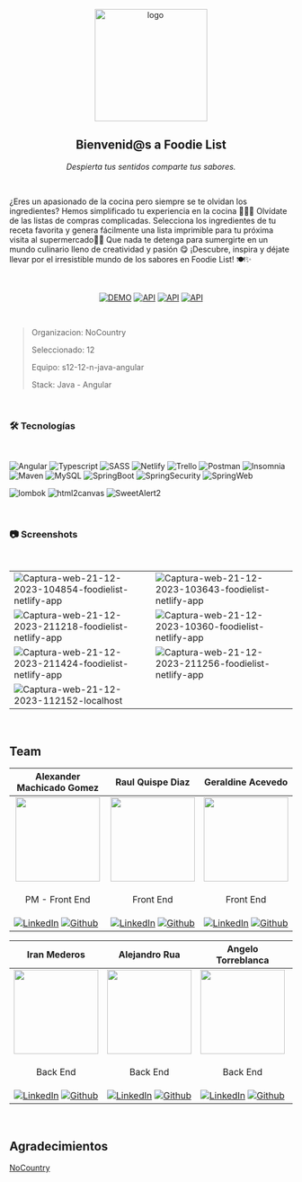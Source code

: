 

<p align="center"><img src="https://i.ibb.co/VLXth3L/logo.png" alt="logo" border="0" width="auto" height="200px"></p>
<h2 align="center" id="title">Bienvenid@s a Foodie List</h2>
<p align="center" id="description"><i>Despierta tus sentidos comparte tus sabores.</i></p>
<br />
<p align="left">¿Eres un apasionado de la cocina pero siempre se te olvidan los ingredientes? Hemos simplificado tu experiencia en la cocina 👩‍🍳🍴  Olvídate de las listas de compras complicadas. Selecciona los ingredientes de tu receta favorita y genera fácilmente una lista imprimible para tu próxima visita al supermercado🥗🍜 Que nada te detenga para sumergirte en un mundo culinario lleno de creatividad y pasión 😋 ¡Descubre, inspira y déjate llevar por el irresistible mundo de los sabores en Foodie List! 🍽✨</p>
<br />
<div align="center">

[![DEMO](https://img.shields.io/static/v1?style=for-the-badge&message=Ver%20Demo&color=F29C5E&logo=netlify&logoColor=white&label=)](https://foodielist.netlify.app)
[![API](https://img.shields.io/static/v1?style=for-the-badge&message=Ver%20Video%20Promocional&color=F29C5E&logo=Youtube&logoColor=white&label=)](https://www.youtube.com)
[![API](https://img.shields.io/static/v1?style=for-the-badge&message=Ver%20Api&color=F29C5E&logo=swagger&logoColor=white&label=)](https://recetas-api.azurewebsites.net/swagger-ui/index.html)
[![API](https://img.shields.io/static/v1?style=for-the-badge&message=Ver%20Figma&color=F29C5E&logo=figma&logoColor=white&label=)](https://www.figma.com/file/ymsbKYPDektW8kzJVJYKRL/Foodie-List?type=design&node-id=219%3A1016&mode=design&t=NMCiv8Uj41kSIV6q-1)

</div>
<br />

> Organizacion: NoCountry
> 
> Seleccionado: 12
>
> Equipo: s12-12-n-java-angular
>
> Stack: Java - Angular

<br />

<h3 align="left">🛠️ Tecnologías</h3>
<br />


![Angular](https://img.shields.io/static/v1?style=for-the-badge&message=Angular&color=red&logo=Angular&logoColor=white&label=)
![Typescript](https://img.shields.io/static/v1?style=for-the-badge&message=Typescript&color=008CDD&logo=Typescript&logoColor=white&label=)
![SASS](https://img.shields.io/static/v1?style=for-the-badge&message=SASS&color=hotpink&logo=sass&logoColor=white&label=)
![Netlify](https://img.shields.io/static/v1?style=for-the-badge&message=Netlify&color=orange21f8f6&logo=Netlify&logoColor=FFFFFF&label=)
![Trello](https://img.shields.io/static/v1?style=for-the-badge&message=Trello&color=blue&logo=Trello&logoColor=FFFFFF&label=)
![Postman](https://img.shields.io/static/v1?style=for-the-badge&message=Postman&color=orange&logo=Postman&logoColor=FFFFFF&label=)
![Insomnia](https://img.shields.io/static/v1?style=for-the-badge&message=Insomnia&color=purple&logo=insomnia&logoColor=FFFFFF&label=)
![Maven](https://img.shields.io/static/v1?style=for-the-badge&message=Maven&color=yellow&logo=Apache&logoColor=FFFFFF&label=)
![MySQL](https://img.shields.io/static/v1?style=for-the-badge&message=MySQL&color=0099BB&logo=Mysql&logoColor=FFFFFF&label=)
![SpringBoot](https://img.shields.io/static/v1?style=for-the-badge&message=SpringBoot&color=00C0A3&logo=SpringBoot&logoColor=FFFFFF&label=)
![SpringSecurity](https://img.shields.io/static/v1?style=for-the-badge&message=Spring%20Security&color=00C0A3&logo=Springsecurity&logoColor=FFFFFF&label=)
![SpringWeb](https://img.shields.io/static/v1?style=for-the-badge&message=Spring%20Web&color=00C0A3&logo=Spring&logoColor=FFFFFF&label=)

![lombok](https://img.shields.io/badge/lombok-123456)
![html2canvas](https://img.shields.io/badge/html2canvas-123456)
![SweetAlert2](https://img.shields.io/badge/SweetAlert2-123456)

<br />

<h3 align="left">📷 Screenshots</h3>
<br />
<div align="center">
  <table>
<tr>
  <td><img src="https://i.ibb.co/vxKqZ7f/Captura-web-21-12-2023-104854-foodielist-netlify-app.jpg" alt="Captura-web-21-12-2023-104854-foodielist-netlify-app" border="0" ></td>
 <td><img src="https://i.ibb.co/4SfSLwC/Captura-web-21-12-2023-103643-foodielist-netlify-app.jpg" alt="Captura-web-21-12-2023-103643-foodielist-netlify-app" border="0" ></td>
</tr>

  <tr> <td><img src="https://i.ibb.co/DGVw4xd/Captura-web-21-12-2023-211218-foodielist-netlify-app.jpg" alt="Captura-web-21-12-2023-211218-foodielist-netlify-app" border="0"></td>
   <td><img src="https://i.ibb.co/Y7h0JYx/Captura-web-21-12-2023-10360-foodielist-netlify-app.jpg" alt="Captura-web-21-12-2023-10360-foodielist-netlify-app" border="0"  ></td></tr>
  <tr> <td><img src="https://i.ibb.co/xz0FSrz/Captura-web-21-12-2023-211424-foodielist-netlify-app.jpg" alt="Captura-web-21-12-2023-211424-foodielist-netlify-app" border="0"></td>
 <td><img src="https://i.ibb.co/3sG1PYg/Captura-web-21-12-2023-211256-foodielist-netlify-app.jpg" alt="Captura-web-21-12-2023-211256-foodielist-netlify-app" border="0" ></td></tr>

<tr> <td><img src="https://i.ibb.co/7vx5MrC/Captura-web-21-12-2023-112152-localhost.jpg" alt="Captura-web-21-12-2023-112152-localhost" border="0" ></td></tr>
</table>
</div>
<br />

## Team

| <b>Alexander Machicado Gomez</b> | <b>Raul Quispe Diaz<b> |<b>Geraldine Acevedo<b> |
|-------------------------|-------------------------|-------------------------|
| <div align="center"><img src="https://avatars.githubusercontent.com/u/116314624?v=4" width="150" height="150"></div> |<div align="center"><img src="https://avatars.githubusercontent.com/u/66975940?v=4" width="150" height="150"></div> | <div align="center"><img src="http://github.com/geraldineac.png" width="150" height="150"></div> |
| <p align="center"> PM - Front End </p> |<p align="center"> Front End </p> |<p align="center"> Front End </p> |
| [![LinkedIn](https://img.shields.io/static/v1?style=for-the-badge&message=LinkedIn&color=blue&logo=LinkedIn&logoColor=FFFFFF&label=)](http://linkedin.com/in/machicadogomezalexander) [![Github](https://img.shields.io/static/v1?style=for-the-badge&message=github&color=000000&logo=github&logoColor=FFFFFF&label=)](https://github.com/dexametasona) | [![LinkedIn](https://img.shields.io/static/v1?style=for-the-badge&message=LinkedIn&color=blue&logo=LinkedIn&logoColor=FFFFFF&label=)](http://linkedin.com/in/raulqd) [![Github](https://img.shields.io/static/v1?style=for-the-badge&message=github&color=000000&logo=github&logoColor=FFFFFF&label=)](http://github.com/RaulQD)  | [![LinkedIn](https://img.shields.io/static/v1?style=for-the-badge&message=LinkedIn&color=blue&logo=LinkedIn&logoColor=FFFFFF&label=)](http://linkedin.com/in/geraldine-acevedo-link) [![Github](https://img.shields.io/static/v1?style=for-the-badge&message=github&color=000000&logo=github&logoColor=FFFFFF&label=)](http://github.com/geraldineac)  |



| <b>Iran Mederos<b> | <b>Alejandro Rua<b> | <b>Angelo Torreblanca<b> |<b>Ricardo Andres Tolomei<b> |
|-------------------------|-------------------------|-------------------------|-------------------------|
| <div align="center"><img src="https://avatars.githubusercontent.com/u/55934667?v=4" width="150" height="150"></div> |<div align="center"><img src="https://avatars.githubusercontent.com/u/99080570?v=4" width="150" height="150"></div> | <div align="center"><img src="https://avatars.githubusercontent.com/u/56373465?v=4" width="150" height="150"></div> |<div align="center"><img src="https://avatars.githubusercontent.com/u/99561443?v=4" width="150" height="150"></div> |
| <p align="center"> Back End </p> |<p align="center"> Back End </p> |<p align="center"> Back End </p> |<p align="center"> Back End </p> |
| [![LinkedIn](https://img.shields.io/static/v1?style=for-the-badge&message=LinkedIn&color=blue&logo=LinkedIn&logoColor=FFFFFF&label=)](http://linkedin.com/in/iran-mederos) [![Github](https://img.shields.io/static/v1?style=for-the-badge&message=github&color=000000&logo=github&logoColor=FFFFFF&label=)](http://github.com/iranmederos)  |[![LinkedIn](https://img.shields.io/static/v1?style=for-the-badge&message=LinkedIn&color=blue&logo=LinkedIn&logoColor=FFFFFF&label=)](http://linkedin.com/in/alejandro-rua) [![Github](https://img.shields.io/static/v1?style=for-the-badge&message=github&color=000000&logo=github&logoColor=FFFFFF&label=)](http://github.com/ale94)  | [![LinkedIn](https://img.shields.io/static/v1?style=for-the-badge&message=LinkedIn&color=blue&logo=LinkedIn&logoColor=FFFFFF&label=)](http://linkedin.com/in/angelo-miguel-torreblanca-villa-27331b270) [![Github](https://img.shields.io/static/v1?style=for-the-badge&message=github&color=000000&logo=github&logoColor=FFFFFF&label=)](http://github.com/sleeping02)  |[![LinkedIn](https://img.shields.io/static/v1?style=for-the-badge&message=LinkedIn&color=blue&logo=LinkedIn&logoColor=FFFFFF&label=)](http://linkedin.com) [![Github](https://img.shields.io/static/v1?style=for-the-badge&message=github&color=000000&logo=github&logoColor=FFFFFF&label=)](http://github.com/RicardoTolomei)  |

<br />

## Agradecimientos
[NoCountry](https://www.nocountry.tech/)
<br />
<br />

